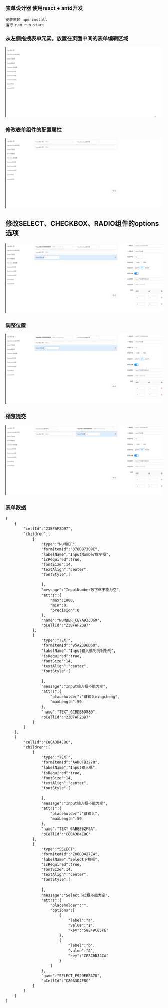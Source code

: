 
### 表单设计器 使用react + antd开发
```
安装依赖 npm install
运行 npm run start
```
### 从左侧拖拽表单元素，放置在页面中间的表单编辑区域
![image](https://github.com/baiscode/form-design/blob/master/public/firstStep.gif)

### 修改表单组件的配置属性
![image](https://github.com/baiscode/form-design/blob/master/public/secondStep.gif)

## 修改SELECT、CHECKBOX、RADIO组件的options选项
![image](https://github.com/baiscode/form-design/blob/master/public/thirdStep.gif)

### 调整位置
![image](https://github.com/baiscode/form-design/blob/master/public/fourthStep.gif)

### 预览提交
![image](https://github.com/baiscode/form-design/blob/master/public/fifthStep.gif)

### 表单数据
```
[
    {
        "cellId":"23BFAF2D97",
        "children":[
            {
                "type":"NUMBER",
                "formItemId":"376D87309C",
                "labelName":"InputNumber数字框",
                "isRequired":true,
                "fontSize":14,
                "textAlign":"center",
                "fontStyle":[

                ],
                "message":"InputNumber数字框不能为空",
                "attrs":{
                    "max":1000,
                    "min":0,
                    "precision":0
                },
                "name":"NUMBER_CE7A933069",
                "pCellId":"23BFAF2D97"
            },
            {
                "type":"TEXT",
                "formItemId":"95A23D6D60",
                "labelName":"Input输入框啊啊啊啊啊",
                "isRequired":true,
                "fontSize":14,
                "textAlign":"center",
                "fontStyle":[

                ],
                "message":"Input输入框不能为空",
                "attrs":{
                    "placeholder":"请输入mingcheng",
                    "maxLength":50
                },
                "name":"TEXT_0CBDB8D880",
                "pCellId":"23BFAF2D97"
            }
        ]
    },
    {
        "cellId":"C80A3D4E8C",
        "children":[
            {
                "type":"TEXT",
                "formItemId":"AAD0FB3278",
                "labelName":"Input输入框",
                "isRequired":true,
                "fontSize":14,
                "textAlign":"center",
                "fontStyle":[

                ],
                "message":"Input输入框不能为空",
                "attrs":{
                    "placeholder":"请输入",
                    "maxLength":50
                },
                "name":"TEXT_6ABEE62F2A",
                "pCellId":"C80A3D4E8C"
            },
            {
                "type":"SELECT",
                "formItemId":"E000D427E4",
                "labelName":"Select下拉框",
                "isRequired":true,
                "fontSize":14,
                "textAlign":"center",
                "fontStyle":[

                ],
                "message":"Select下拉框不能为空",
                "attrs":{
                    "placeholder":"",
                    "options":[
                        {
                            "label":"a",
                            "value":"1",
                            "key":"58E49C05FE"
                        },
                        {
                            "label":"b",
                            "value":"2",
                            "key":"CEBC0D34CA"
                        }
                    ]
                },
                "name":"SELECT_F929EBEA78",
                "pCellId":"C80A3D4E8C"
            }
        ]
    }
]
```



